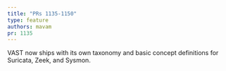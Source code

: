 ```yaml
---
title: "PRs 1135-1150"
type: feature
authors: mavam
pr: 1135
---
```


VAST now ships with its own taxonomy and basic concept definitions for Suricata,
Zeek, and Sysmon.
